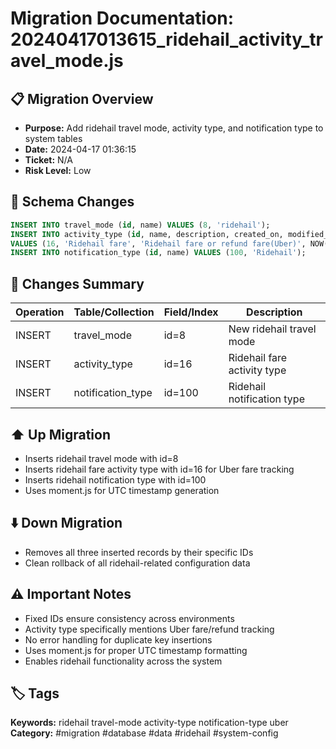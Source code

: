 # Migration Documentation: 20240417013615_ridehail_activity_travel_mode.js

## 📋 Migration Overview
- **Purpose:** Add ridehail travel mode, activity type, and notification type to system tables
- **Date:** 2024-04-17 01:36:15
- **Ticket:** N/A
- **Risk Level:** Low

## 🔧 Schema Changes
```sql
INSERT INTO travel_mode (id, name) VALUES (8, 'ridehail');
INSERT INTO activity_type (id, name, description, created_on, modified_on) 
VALUES (16, 'Ridehail fare', 'Ridehail fare or refund fare(Uber)', NOW(), NOW());
INSERT INTO notification_type (id, name) VALUES (100, 'Ridehail');
```

## 📝 Changes Summary
| Operation | Table/Collection | Field/Index | Description |
|-----------|-----------------|-------------|-------------|
| INSERT | travel_mode | id=8 | New ridehail travel mode |
| INSERT | activity_type | id=16 | Ridehail fare activity type |
| INSERT | notification_type | id=100 | Ridehail notification type |

## ⬆️ Up Migration
- Inserts ridehail travel mode with id=8
- Inserts ridehail fare activity type with id=16 for Uber fare tracking
- Inserts ridehail notification type with id=100
- Uses moment.js for UTC timestamp generation

## ⬇️ Down Migration
- Removes all three inserted records by their specific IDs
- Clean rollback of all ridehail-related configuration data

## ⚠️ Important Notes
- Fixed IDs ensure consistency across environments
- Activity type specifically mentions Uber fare/refund tracking
- No error handling for duplicate key insertions
- Uses moment.js for proper UTC timestamp formatting
- Enables ridehail functionality across the system

## 🏷️ Tags
**Keywords:** ridehail travel-mode activity-type notification-type uber
**Category:** #migration #database #data #ridehail #system-config